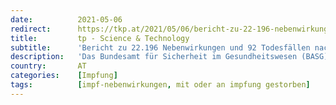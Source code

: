 ```yaml
---
date:          2021-05-06
redirect:      https://tkp.at/2021/05/06/bericht-zu-22-196-nebenwirkungen-und-92-todesfaellen-nach-corona-impfungen-in-oesterreich/
title:         tp - Science & Technology
subtitle:      'Bericht zu 22.196 Nebenwirkungen und 92 Todesfällen nach Corona-Impfungen in Österreich'
description:   'Das Bundesamt für Sicherheit im Gesundheitswesen (BASG) ist in Österreich für die Erfassung und Auswertung von Nebenwirkungen und Problemen inklusive Todesfällen verantwortlich. Es gibt insbesondere seit einiger Zeit Wochenberichte zu den Auswirkungen der mit bedingten Zulassungen versehenen Corona Impfstoffe, von den in 22.196 Meldungen zu vermuteten Nebenwirkungen sowie 92 Todesfällen eingegangen waren. Verabreicht wurden laut …'
country:       AT
categories:    [Impfung]
tags:          [impf-nebenwirkungen, mit oder an impfung gestorben]
---
```

